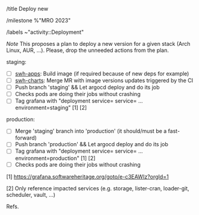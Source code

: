 /title Deploy new <project> <version>

/milestone %"MRO 2023"

/labels ~"activity::Deployment"

*Note* This proposes a plan to deploy a new version for a given stack (Arch
Linux, AUR, ...). Please, drop the unneeded actions from the plan.


staging:
- [ ] [swh-apps](https://gitlab.softwareheritage.org/swh/infra/swh-apps/-/tree/master/apps?ref_type=heads): Build image (if required because of new deps for example)
- [ ] [swh-charts](https://gitlab.softwareheritage.org/swh/infra/ci-cd/swh-charts/-/merge_requests): Merge MR with image versions updates triggered by the CI
- [ ] Push branch 'staging' && Let argocd deploy and do its job
- [ ] Checks pods are doing their jobs without crashing
- [ ] Tag grafana with "deployment service=<service> service=<service2> ... environment=staging" [1] [2]

production:
- [ ] Merge 'staging' branch into 'production' (it should/must be a fast-forward)
- [ ] Push branch 'production' && Let argocd deploy and do its job
- [ ] Tag grafana with "deployment service=<service> service=<service2> ... environment=production" [1] [2]
- [ ] Checks pods are doing their jobs without crashing

[1] https://grafana.softwareheritage.org/goto/e-c3EAWIz?orgId=1

[2] Only reference impacted services (e.g. storage, lister-cran, loader-git, scheduler, vault, ...)

Refs. <issue>
